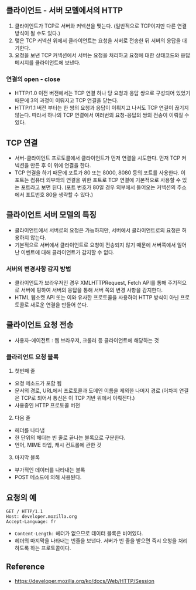 ## 클라이언트 - 서버 모델에서의 HTTP
1. 클라이언트가 TCP로 서버와 커넥션을 맺는다. (일반적으로 TCP이지만 다른 연결방식이 될 수도 있다.)
2. 맺은 TCP 커넥션 위에서 클라이언트는 요청을 서버로 전송한 뒤 서버의 응답을 대기한다.
3. 요청을 보낸 TCP 커넥션에서 서버는 요청을 처리하고 요청에 대한 상태코드와 응답 메시지를 클라이언트에 보낸다.

### 연결의 open - close
- HTTP/1.0 이전 버전에서는 TCP 연결 하나 당 요청과 응답 쌍으로 구성되어 있었기 때문에 3의 과정이 이뤄지고 TCP 연결을 닫는다.
- HTTP/1.1 버전 부터는 한 쌍의 요청과 응답이 이뤄지고 나서도 TCP 연결이 끊기지 않는다. 따라서 하나의 TCP 연결에서 여러번의 요청-응답의 쌍의 전송이 이뤄질 수 있다.

## TCP 연결
- 서버-클라이언트 프로토콜에서 클라이언트가 먼저 연결을 시도한다. 먼저 TCP 커넥션을 만든 후 이 위에 연결을 한다.
- TCP 연결을 하기 때문에 포트가 80 또는 8000, 8080 등의 포트를 사용한다. 이 포트는 컴퓨터 외부와의 연결을 위한 포트로 TCP 연결에 기본적으로 사용할 수 있는 포트라고 보면 된다. (포트 번호가 80일 경우 외부에서 들어오는 커넥션의 주소에서 포트번호 80을 생략할 수 있다.)

## 클라이언트 서버 모델의 특징
- 클라이언트에서 서버로의 요청은 가능하지만, 서버에서 클라이언트로의 요청은 허용하지 않는다.
- 기본적으로 서버에서 클라이언트로 요청이 전송되지 않기 때문에 서버쪽에서 일어난 이벤트에 대해 클라이언트가 감지할 수 없다.

### 서버의 변경사항 감지 방법
-  클라이언트가 브라우저인 경우 XMLHTTPRequest, Fetch API를 통해 주기적으로 서버에 핑하여 서버의 응답을 통해 서버 쪽의 변경 사항을 감지한다.
-  HTML 웹소켓 API 또는 이와 유사한 프로토콜을 사용하여 HTTP 방식이 아닌 프로토콜로 새로운 연결을 만들어 쓴다.

## 클라이언트 요청 전송
- 사용자-에이전트 : 웹 브라우저, 크롤러 등 클라이언트에 해당하는 것

### 클라리언트 요청 블록
1. 첫번째 줄
- 요청 메소드가 포함 됨
- 문서의 경로, URL에서 프로토콜과 도메인 이름을 제외한 나머지 경로 (어차피 연결은 TCP로 되어서 통신은 이 TCP 기반 위에서 이뤄진다.)
- 사용중인 HTTP 프로토콜 버전

2. 다음 줄
- 헤더를 나타냄
- 한 단위의 헤더는 빈 줄로 끝나는 블록으로 구분한다.
- 언어, MIME 타입, 캐시 컨트롤에 관한 것

3. 마지막 블록
- 부가적인 데이터를 나타내는 블록
- POST 메소드에 의해 사용된다.

## 요청의 예
```
GET / HTTP/1.1
Host: developer.mozilla.org
Accept-Language: fr

```
- `Content-Length:` 헤더가 없으므로 데이터 블록은 비어있다.
- 헤더의 마지막을 나타내는 빈줄을 보낸다. 서버가 빈 줄을 받으면 즉시 요청을 처리하도록 하는 프로토콜이다.






## Reference
- https://developer.mozilla.org/ko/docs/Web/HTTP/Session
